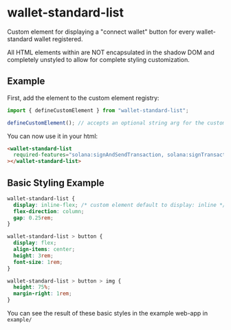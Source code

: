 # wallet-standard-list

Custom element for displaying a "connect wallet" button for every wallet-standard wallet registered.

All HTML elements within are NOT encapsulated in the shadow DOM and completely unstyled to allow for complete styling customization.

## Example

First, add the element to the custom element registry:

```js
import { defineCustomElement } from "wallet-standard-list";

defineCustomElement(); // accepts an optional string arg for the custom element tag name, otherwise defaults to "wallet-standard-list"
```

You can now use it in your html:

```html
<wallet-standard-list
  required-features="solana:signAndSendTransaction, solana:signTransaction"
></wallet-standard-list>
```

## Basic Styling Example

```css
wallet-standard-list {
  display: inline-flex; /* custom element default to display: inline */
  flex-direction: column;
  gap: 0.25rem;
}

wallet-standard-list > button {
  display: flex;
  align-items: center;
  height: 3rem;
  font-size: 1rem;
}

wallet-standard-list > button > img {
  height: 75%;
  margin-right: 1rem;
}
```

You can see the result of these basic styles in the example web-app in `example/`
